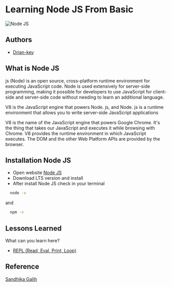 # Learning Node JS From Basic

![Node JS](https://upload.wikimedia.org/wikipedia/commons/thumb/7/7e/Node.js_logo_2015.svg/2560px-Node.js_logo_2015.svg.png)

## Authors

- [Drian-key](https://www.github.com/Drian-key)

## What is Node JS

js (Node) is an open source, cross-platform runtime environment for executing JavaScript code. Node is used extensively for server-side programming, making it possible for developers to use JavaScript for client-side and server-side code without needing to learn an additional language.

V8 is the JavaScript engine that powers Node. js, and Node. js is a runtime environment that allows you to write server-side JavaScript applications

V8 is the name of the JavaScript engine that powers Google Chrome. It's the thing that takes our JavaScript and executes it while browsing with Chrome. V8 provides the runtime environment in which JavaScript executes. The DOM and the other Web Platform APIs are provided by the browser.

## Installation Node JS

- Open website [Node JS](https://nodejs.org)
- Download LTS version and install
- After install Node JS check in your terminal

```bash
  node -v
```

and

```bash
  npm -v
```

## Lessons Learned

What can you learn here?

- [REPL (Read, Eval, Print, Loop)](https://github.com/Drian-key/Learning-NodeJS-from-basic/REPL)

## Reference

[Sandhika Galih](https://www.youtube.com/playlist?list=PLFIM0718LjIW-XBdVOerYgKegBtD6rSfD)
